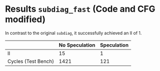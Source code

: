 # Results `subdiag_fast` (Code and CFG modified)

In contrast to the original `subdiag`, it successfully achieved an II of 1.

|                          | No Speculation   | Speculation       |
|--------------------------|------------------|-------------------|
| II                       | 15               | 1                 |
| Cycles (Test Bench)      | 1421 | 121    |
